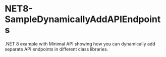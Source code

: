 # NET8-SampleDynamicallyAddAPIEndpoints
.NET 8 example with Minimal API showing how you can dynamically add separate API endpoints in different class libraries.
